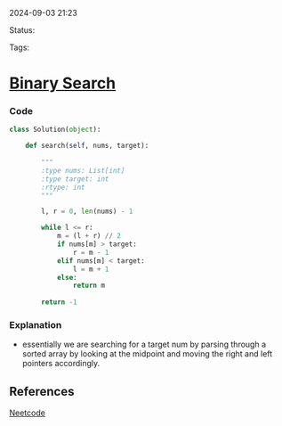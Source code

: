 
2024-09-03  21:23

Status:

Tags:

# [Binary Search](https://leetcode.com/problems/binary-search/)

### Code
```python
class Solution(object):

	def search(self, nums, target):
	
		"""		
		:type nums: List[int]		
		:type target: int		
		:rtype: int		
		"""

		l, r = 0, len(nums) - 1

		while l <= r:		
			m = (l + r) // 2			
			if nums[m] > target:			
				r = m - 1			
			elif nums[m] < target:			
				l = m + 1			
			else:			
				return m
		
		return -1
```


### Explanation
- essentially we are searching for a target num by parsing through a sorted array by looking at the midpoint and moving the right and left pointers accordingly.

## References
[Neetcode](https://youtu.be/s4DPM8ct1pI)

